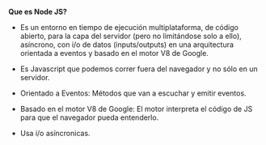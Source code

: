 **Que es Node JS?**

- Es un entorno en tiempo de ejecución multiplataforma, de código abierto, para la capa del servidor (pero no limitándose solo a ello), asíncrono, con i/o de datos (inputs/outputs) en una arquitectura orientada a eventos y basado en el motor V8 de Google.

- Es Javascript que podemos correr fuera del navegador y no sólo en un servidor.
- Orientado a Eventos: Métodos que van a escuchar y emitir eventos.
- Basado en el motor V8 de Google: El motor interpreta el código de JS para que el navegador pueda entenderlo.
- Usa i/o asíncronicas.